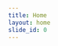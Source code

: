 ```yaml
---
title: Home
layout: home
slide_id: 0
---
```


<!-- Read about the history of ISCLS [here](/history.html).

Read about the logo of ISCLS [here](/logo.html). -->
